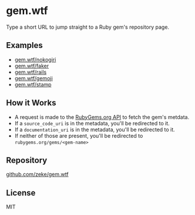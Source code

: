 # gem.wtf

Type a short URL to jump straight to a Ruby gem's repository page.

## Examples

- [gem.wtf/nokogiri](https://gem.wtf/nokogiri)
- [gem.wtf/faker](https://gem.wtf/faker)
- [gem.wtf/rails](https://gem.wtf/rails)
- [gem.wtf/gemoji](https://gem.wtf/gemoji)
- [gem.wtf/stamp](https://gem.wtf/stamp)

## How it Works

- A request is made to the [RubyGems.org API](https://guides.rubygems.org/rubygems-org-api/) to fetch the gem's metdata.
- If a `source_code_uri` is in the metadata, you'll be redirected to it.
- If a `documentation_uri` is in the metadata, you'll be redirected to it.
- If neither of those are present, you'll be redirected to `rubygems.org/gems/<gem-name>`

## Repository

[github.com/zeke/gem.wtf](https://github.com/zeke/gem.wtf)

## License

MIT
